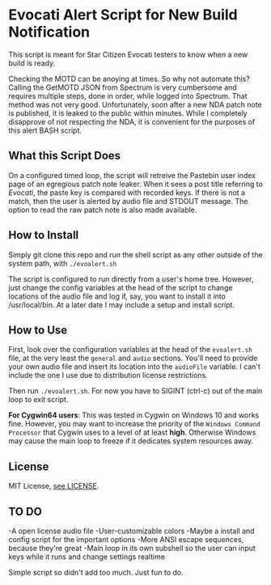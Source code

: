 # Evocati Alert Script for New Build Notification

This script is meant for Star Citizen Evocati testers to know when a new build is ready. 

Checking the MOTD can be anoying at times. So why not automate this? Calling the GetMOTD JSON from Spectrum is very cumbersome and requires multiple steps, done in order, while logged into Spectrum. That method was not very good. Unfortunately, soon after a new NDA patch note is published, it is leaked to the public within minutes. While I completely disapprove of not respecting the NDA, it is convenient for the purposes of this alert BASH script. 


## What this Script Does

On a configured timed loop, the script will retreive the Pastebin user index page of an egregious patch note leaker. When it sees a post title referring to *Evocati*, the paste key is compared with recorded keys. If there is not a match, then the user is alerted by audio file and STDOUT message. The option to read the raw patch note is also made available. 


## How to Install

Simply git clone this repo and run the shell script as any other outside of the system path, with `./evoalert.sh`

The script is configured to run directly from a user's home tree. However, just change the config variables at the head of the script to change locations of the audio file and log if, say, you want to install it into /usr/local/bin. At a later date I may include a setup and install script. 


## How to Use

First, look over the configuration variables at the head of the `evoalert.sh` file, at the very least the `general` and `audio` sections. You'll need to provide your own audio file and insert its location into the `audioFile` variable. I can't include the one I use due to distribution license restrictions. 

Then run `./evoalert.sh`. For now you have to SIGINT (ctrl-c) out of the main loop to exit script. 

**For Cygwin64 users**: This was tested in Cygwin on Windows 10 and works fine. However, you may want to increase the priority of the `Windows Command Processor` that Cygwin uses to a level of at least **high**. Otherwise Windows may cause the main loop to freeze if it dedicates system resources away. 


## License

MIT License, [see LICENSE](../master/LICENSE).


## TO DO

-A open license audio file
-User-customizable colors
-Maybe a install and config script for the important options
-More ANSI escape sequences, because they're great 
-Main loop in its own subshell so the user can input keys while it runs and change settings realtime

Simple script so didn't add too much. Just fun to do. 


